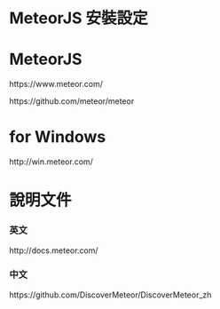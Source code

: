 MeteorJS 安裝設定
=========
<body>

<h1>MeteorJS</h1>
<p>https://www.meteor.com/</p>
<p>https://github.com/meteor/meteor</p>

<h1>for Windows</h1>
<p>http://win.meteor.com/</p>

<h1>說明文件</h1>
<h3>英文</h3>
<p>http://docs.meteor.com/</p>
<h3>中文</h3>
<p>https://github.com/DiscoverMeteor/DiscoverMeteor_zh</p>

</body>